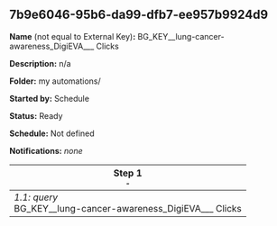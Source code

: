## 7b9e6046-95b6-da99-dfb7-ee957b9924d9

**Name** (not equal to External Key)**:** BG_KEY__lung-cancer-awareness_DigiEVA___ Clicks

**Description:** n/a

**Folder:** my automations/

**Started by:** Schedule

**Status:** Ready

**Schedule:** Not defined

**Notifications:** _none_


| Step 1<br>_<small>-</small>_ |
| --- |
| _1.1: query_<br>BG_KEY__lung-cancer-awareness_DigiEVA___ Clicks |
